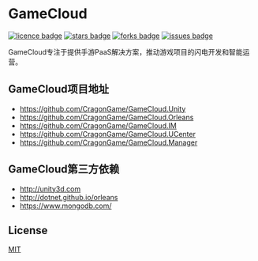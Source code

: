 ﻿# GameCloud
[![licence badge]][licence]
[![stars badge]][stars]
[![forks badge]][forks]
[![issues badge]][issues]

GameCloud专注于提供手游PaaS解决方案，推动游戏项目的闪电开发和智能运营。

## GameCloud项目地址
- https://github.com/CragonGame/GameCloud.Unity 
- https://github.com/CragonGame/GameCloud.Orleans 
- https://github.com/CragonGame/GameCloud.IM 
- https://github.com/CragonGame/GameCloud.UCenter 
- https://github.com/CragonGame/GameCloud.Manager

## GameCloud第三方依赖
- http://unity3d.com
- http://dotnet.github.io/orleans
- https://www.mongodb.com/

## License
[MIT](/LICENSE)

[licence badge]:https://img.shields.io/badge/license-MIT-blue.svg
[stars badge]:https://img.shields.io/github/stars/CragonGame/GameCloud.Manager.svg
[forks badge]:https://img.shields.io/github/forks/CragonGame/GameCloud.Manager.svg
[issues badge]:https://img.shields.io/github/issues/CragonGame/GameCloud.Manager.svg

[licence]:https://github.com/CragonGame/GameCloud.Manager/blob/master/LICENSE
[stars]:https://github.com/CragonGame/GameCloud.Manager/stargazers
[forks]:https://github.com/CragonGame/GameCloud.Manager/network
[issues]:https://github.com/CragonGame/GameCloud.Manager/issues
